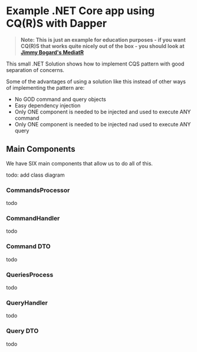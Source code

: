 # Example .NET Core app using CQ(R)S with Dapper


> **Note: This is just an example for education purposes - if you want CQ(R)S that works quite nicely out of the box - you should look at [Jimmy Bogard's MediatR](https://github.com/jbogard/MediatR)**

This small .NET Solution shows how to implement CQS pattern with good separation of concerns.

Some of the advantages of using a solution like this instead of other ways of implementing the pattern are:
- No GOD command and query objects
- Easy dependency injection
- Only ONE component is needed to be injected and used to execute ANY command
- Only ONE component is needed to be injected nad used to execute ANY query

## Main Components

We have SIX main components that allow us to do all of this.

todo: add class diagram

### CommandsProcessor

todo

### CommandHandler

todo

### Command DTO

todo

### QueriesProcess

todo

### QueryHandler

todo

### Query DTO

todo
